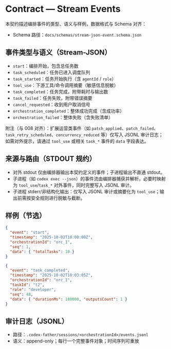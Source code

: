 # Contract — Stream Events

本契约描述编排事件的类型、语义与样例，数据格式与 Schema 对齐：

- Schema 路径：`docs/schemas/stream-json-event.schema.json`

## 事件类型与语义（Stream-JSON）

- `start`：编排开始，包含总任务数
- `task_scheduled`：任务已进入调度队列
- `task_started`：任务开始执行（含 `agentId` / `role`）
- `tool_use`：下游工具/命令调用摘要（敏感信息脱敏）
- `task_completed`：任务完成，附带耗时与输出数
- `task_failed`：任务失败，附带错误摘要
- `cancel_requested`：收到用户取消信号
- `orchestration_completed`：整体成功完成（含成功率）
- `orchestration_failed`：整体失败（含失败清单）

附注（与 008 对齐）：扩展运营类事件（如
`patch_applied`、`patch_failed`、`task_retry_scheduled`、`concurrency_reduced`
等）仅写入 JSONL 审计日志；如需对外提示，请通过 `tool_use` 或相关 `task_*`
事件的 `data` 字段表达。

## 来源与路由（STDOUT 规约）

- 对外 stdout 仅由编排器输出本契约定义的事件；子进程输出不直通 stdout。
- 子进程（如 `codex exec --json`）的事件流由编排器捕获并解析，必要时映射为
  `tool_use`/`task_*` 对外事件，同时完整写入 JSONL 审计。
- 子进程 stderr/非结构化输出：仅写入 JSONL 审计或摘要化为
  `tool_use`；输出前需按安全规则进行脱敏与截断。

## 样例（节选）

```json
{
  "event": "start",
  "timestamp": "2025-10-02T10:00:00Z",
  "orchestrationId": "orc_1",
  "seq": 1,
  "data": { "totalTasks": 10 }
}
```

```json
{
  "event": "task_completed",
  "timestamp": "2025-10-02T10:03:05Z",
  "orchestrationId": "orc_1",
  "taskId": "t2",
  "role": "developer",
  "seq": 48,
  "data": { "durationMs": 180000, "outputsCount": 1 }
}
```

## 审计日志（JSONL）

- 路径：`.codex-father/sessions/<orchestrationId>/events.jsonl`
- 语义：append-only；每行一个完整事件对象；时间序列可重放
